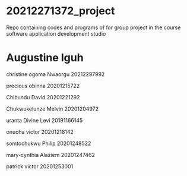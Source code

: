 # 20212271372_project
Repo containing codes and programs of for group project in the course software application development studio
# Augustine Iguh
christine ogoma Nwaorgu 20212297992

precious obinna 20201215722

Chibundu David 20201221292

Chukwukelunze Melvin 20201204972

uranta Divine Levi 20191166145

onuoha victor 20201218142

somtochukwu Philip 20201248522

mary-cynthia Alaziem 20201247462

patrick victor 20201253001

